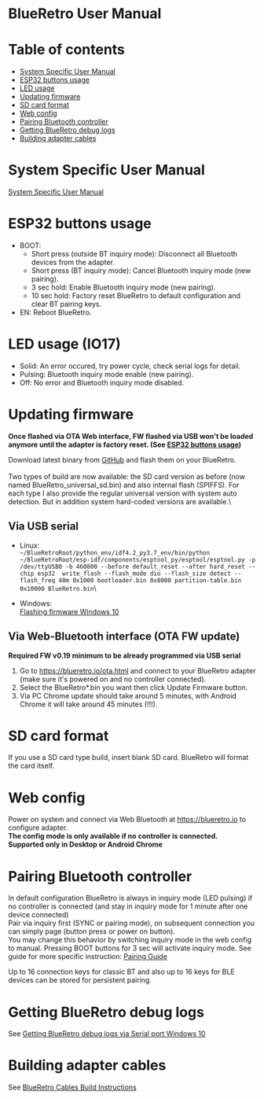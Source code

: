 # BlueRetro User Manual

# Table of contents
* [System Specific User Manual](#system-specific-user-manual)
* [ESP32 buttons usage](#esp32-buttons-usage)
* [LED usage](#led-usage-io17)
* [Updating firmware](#updating-firmware)
* [SD card format](#sd-card-format)
* [Web config](#web-config)
* [Pairing Bluetooth controller](#pairing-bluetooth-controller)
* [Getting BlueRetro debug logs](#getting-blueretro-debug-logs)
* [Building adapter cables](#building-adapter-cables)

# System Specific User Manual

[System Specific User Manual](https://github.com/darthcloud/BlueRetro/wiki/BlueRetro-System-Specific-User-Manual)

# ESP32 buttons usage

* BOOT:
  * Short press (outside BT inquiry mode): Disconnect all Bluetooth devices from the adapter.
  * Short press (BT inquiry mode): Cancel Bluetooth inquiry mode (new pairing).
  * 3 sec hold: Enable Bluetooth inquiry mode (new pairing).
  * 10 sec hold: Factory reset BlueRetro to default configuration and clear BT pairing keys.
* EN: Reboot BlueRetro.

# LED usage (IO17)

* Solid: An error occured, try power cycle, check serial logs for detail.
* Pulsing: Bluetooth inquiry mode enable (new pairing).
* Off: No error and Bluetooth inquiry mode disabled.

# Updating firmware
**Once flashed via OTA Web interface, FW flashed via USB won't be loaded anymore until the adapter is factory reset. (See [ESP32 buttons usage](#esp32-buttons-usage))**

Download latest binary from [GitHub](https://github.com/darthcloud/BlueRetro/releases) and flash them on your BlueRetro.\
\
Two types of build are now available: the SD card version as before (now named BlueRetro_universal_sd.bin) and also internal flash (SPIFFS). For each type I also provide the regular universal version with system auto detection. But in addition system hard-coded versions are available.\

## Via USB serial

* Linux:\
`~/BlueRetroRoot/python_env/idf4.2_py3.7_env/bin/python ~/BlueRetroRoot/esp-idf/components/esptool_py/esptool/esptool.py -p /dev/ttyUSB0 -b 460800 --before default_reset --after hard_reset --chip esp32  write_flash --flash_mode dio --flash_size detect --flash_freq 40m 0x1000 bootloader.bin 0x8000 partition-table.bin 0x10000 BlueRetro.bin`\

* Windows:\
[Flashing firmware Windows 10](https://github.com/darthcloud/BlueRetro/wiki/Flashing-firmware-Windows-10)

## Via Web-Bluetooth interface (OTA FW update)

**Required FW v0.19 minimum to be already programmed via USB serial**

1. Go to https://blueretro.io/ota.html and connect to your BlueRetro adapter (make sure it's powered on and no controller connected).
2. Select the BlueRetro\*.bin you want then click Update Firmware button.
3. Via PC Chrome update should take around 5 minutes, with Android Chrome it will take around 45 minutes (!!!).

# SD card format

If you use a SD card type build, insert blank SD card. BlueRetro will format the card itself.

# Web config

Power on system and connect via Web Bluetooth at https://blueretro.io to configure adapter.\
**The config mode is only available if no controller is connected.** \
**Supported only in Desktop or Android Chrome**

# Pairing Bluetooth controller

In default configuration BlueRetro is always in inquiry mode (LED pulsing) if no controller is connected (and stay in inquiry mode for 1 minute after one device connected)\
Pair via inquiry first (SYNC or pairing mode), on subsequent connection you can simply page (button press or power on button).\
You may change this behavior by switching inquiry mode in the web config to manual.
Pressing BOOT buttons for 3 sec will activate inquiry mode.
See guide for more specific instruction: [Pairing Guide](https://github.com/darthcloud/BlueRetro/wiki/Controller-pairing-guide)

Up to 16 connection keys for classic BT and also up to 16 keys for BLE devices can be stored for persistent pairing.

# Getting BlueRetro debug logs

See [Getting BlueRetro debug logs via Serial port Windows 10](https://github.com/darthcloud/BlueRetro/wiki/Getting-BlueRetro-debug-logs-via-Serial-port-Windows-10)

# Building adapter cables

See [BlueRetro Cables Build Instructions](https://github.com/darthcloud/BlueRetro/wiki/BlueRetro-Cables-Build-Instructions)
